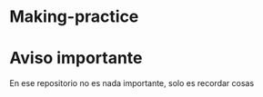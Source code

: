 ﻿# Making-practice
<h1> Aviso importante</h1>
<p> En ese repositorio no es nada importante, solo es recordar cosas</p>
